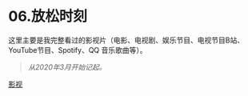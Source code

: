# 06.放松时刻

这里主要是我完整看过的影视片（电影、电视剧、娱乐节目、电视节目B站、YouTube节目、Spotify、QQ 音乐歌曲等）。

>*从2020年3月开始记起。*

[影视](https://www.notion.so/c6335524c44d4d65bbae31280911e264)
